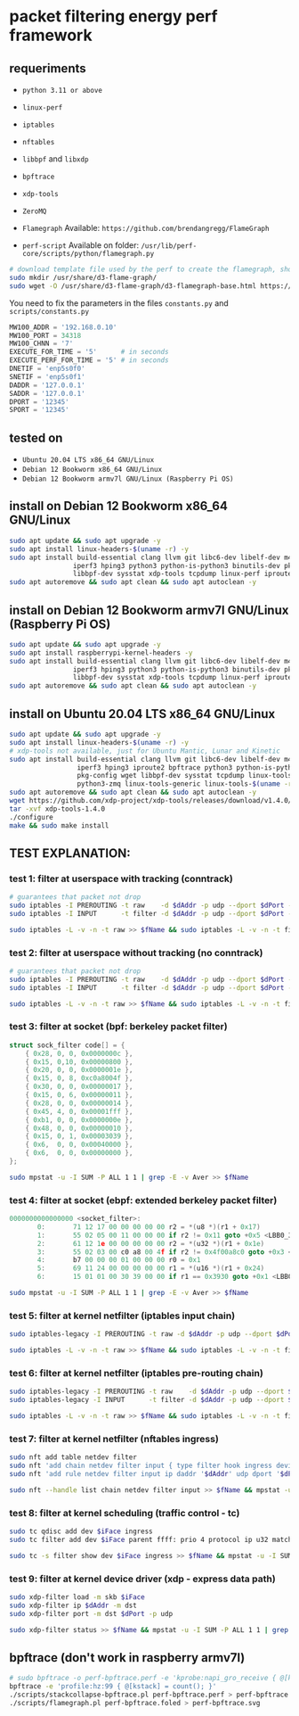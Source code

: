 # packet filtering energy perf framework

## requeriments
- `python 3.11 or above`
- `linux-perf`
- `iptables`
- `nftables`
- `libbpf` and `libxdp`
- `bpftrace`
- `xdp-tools`
- `ZeroMQ`

- `Flamegraph` Available: `https://github.com/brendangregg/FlameGraph`
- `perf-script` Available on folder: `/usr/lib/perf-core/scripts/python/flamegraph.py`

```sh
# download template file used by the perf to create the flamegraph, should exit a deb packet but there is no
sudo mkdir /usr/share/d3-flame-graph/
sudo wget -O /usr/share/d3-flame-graph/d3-flamegraph-base.html https://cdn.jsdelivr.net/npm/d3-flame-graph@4/dist/templates/d3-flamegraph-base.html
```
You need to fix the parameters in the files `constants.py` and `scripts/constants.py`
```py
MW100_ADDR = '192.168.0.10'
MW100_PORT = 34318
MW100_CHNN = '7'
EXECUTE_FOR_TIME = '5'      # in seconds
EXECUTE_PERF_FOR_TIME = '5' # in seconds
DNETIF = 'enp5s0f0'
SNETIF = 'enp5s0f1'
DADDR = '127.0.0.1'
SADDR = '127.0.0.1'
DPORT = '12345'
SPORT = '12345'
```
## tested on
- `Ubuntu 20.04 LTS x86_64 GNU/Linux`
- `Debian 12 Bookworm x86_64 GNU/Linux`
- `Debian 12 Bookworm armv7l GNU/Linux (Raspberry Pi OS)`

## install on Debian 12 Bookworm x86_64 GNU/Linux
```sh
sudo apt update && sudo apt upgrade -y
sudo apt install linux-headers-$(uname -r) -y
sudo apt install build-essential clang llvm git libc6-dev libelf-dev m4 libpcap-dev   \
                iperf3 hping3 python3 python-is-python3 binutils-dev pkg-config wget  \
                libbpf-dev sysstat xdp-tools tcpdump linux-perf iproute2 bpftrace python3-zmq -y
sudo apt autoremove && sudo apt clean && sudo apt autoclean -y
```

## install on Debian 12 Bookworm armv7l GNU/Linux (Raspberry Pi OS)
```sh
sudo apt update && sudo apt upgrade -y
sudo apt install raspberrypi-kernel-headers -y
sudo apt install build-essential clang llvm git libc6-dev libelf-dev m4 libpcap-dev   \
                iperf3 hping3 python3 python-is-python3 binutils-dev pkg-config wget  \
                libbpf-dev sysstat xdp-tools tcpdump linux-perf iproute2 python3-zmq -y
sudo apt autoremove && sudo apt clean && sudo apt autoclean -y
```

## install on Ubuntu 20.04 LTS x86_64 GNU/Linux
```sh
sudo apt update && sudo apt upgrade -y
sudo apt install linux-headers-$(uname -r) -y
# xdp-tools not available, just for Ubuntu Mantic, Lunar and Kinetic
sudo apt install build-essential clang llvm git libc6-dev libelf-dev m4 libpcap-dev      \
                 iperf3 hping3 iproute2 bpftrace python3 python-is-python3 binutils-dev  \
                 pkg-config wget libbpf-dev sysstat tcpdump linux-tools-common           \
                 python3-zmq linux-tools-generic linux-tools-$(uname -r) -y
sudo apt autoremove && sudo apt clean && sudo apt autoclean -y
wget https://github.com/xdp-project/xdp-tools/releases/download/v1.4.0/xdp-tools-1.4.0.tar.gz
tar -xvf xdp-tools-1.4.0
./configure
make && sudo make install
```

## TEST EXPLANATION:
### test 1: filter at userspace with tracking (conntrack)
```sh
# guarantees that packet not drop
sudo iptables -I PREROUTING -t raw    -d $dAddr -p udp --dport $dPort -j ACCEPT
sudo iptables -I INPUT      -t filter -d $dAddr -p udp --dport $dPort -j ACCEPT
```
```sh
sudo iptables -L -v -n -t raw >> $fName && sudo iptables -L -v -n -t filter >> $fName && mpstat -u -I SUM -P ALL 1 1 | grep -E -v Aver >> $fName
```
### test 2: filter at userspace without tracking (no conntrack)
```sh
# guarantees that packet not drop
sudo iptables -I PREROUTING -t raw    -d $dAddr -p udp --dport $dPort -j NOTRACK
sudo iptables -I INPUT      -t filter -d $dAddr -p udp --dport $dPort -j ACCEPT
```
```sh
sudo iptables -L -v -n -t raw >> $fName && sudo iptables -L -v -n -t filter >> $fName && mpstat -u -I SUM -P ALL 1 1 | grep -E -v Aver >> $fName
```
### test 3: filter at socket (bpf: berkeley packet filter)
```C
struct sock_filter code[] = {
	{ 0x28, 0, 0, 0x0000000c },
	{ 0x15, 0,10, 0x00000800 },
	{ 0x20, 0, 0, 0x0000001e },
	{ 0x15, 0, 8, 0xc0a8004f },
	{ 0x30, 0, 0, 0x00000017 },
	{ 0x15, 0, 6, 0x00000011 },
	{ 0x28, 0, 0, 0x00000014 },
	{ 0x45, 4, 0, 0x00001fff },
	{ 0xb1, 0, 0, 0x0000000e },
	{ 0x48, 0, 0, 0x00000010 },
	{ 0x15, 0, 1, 0x00003039 },
	{ 0x6,  0, 0, 0x00040000 },
	{ 0x6,  0, 0, 0x00000000 },
};
```
```sh
sudo mpstat -u -I SUM -P ALL 1 1 | grep -E -v Aver >> $fName
```
### test 4: filter at socket (ebpf: extended berkeley packet filter)
```C
0000000000000000 <socket_filter>:
       0:       71 12 17 00 00 00 00 00 r2 = *(u8 *)(r1 + 0x17)
       1:       55 02 05 00 11 00 00 00 if r2 != 0x11 goto +0x5 <LBB0_3>
       2:       61 12 1e 00 00 00 00 00 r2 = *(u32 *)(r1 + 0x1e)
       3:       55 02 03 00 c0 a8 00 4f if r2 != 0x4f00a8c0 goto +0x3 <LBB0_3>
       4:       b7 00 00 00 01 00 00 00 r0 = 0x1
       5:       69 11 24 00 00 00 00 00 r1 = *(u16 *)(r1 + 0x24)
       6:       15 01 01 00 30 39 00 00 if r1 == 0x3930 goto +0x1 <LBB0_4>
```
```sh
sudo mpstat -u -I SUM -P ALL 1 1 | grep -E -v Aver >> $fName
```
### test 5: filter at kernel netfilter (iptables input chain)
```sh
sudo iptables-legacy -I PREROUTING -t raw -d $dAddr -p udp --dport $dPort -j DROP
```
```sh
sudo iptables -L -v -n -t raw >> $fName && sudo iptables -L -v -n -t filter >> $fName && mpstat -u -I SUM -P ALL 1 1 | grep -E -v Aver >> $fName
```
### test 6: filter at kernel netfilter (iptables pre-routing chain)
```sh
sudo iptables-legacy -I PREROUTING -t raw    -d $dAddr -p udp --dport $dPort -j NOTRACK
sudo iptables-legacy -I INPUT      -t filter -d $dAddr -p udp --dport $dPort -j DROP
```
```sh
sudo iptables -L -v -n -t raw >> $fName && sudo iptables -L -v -n -t filter >> $fName && mpstat -u -I SUM -P ALL 1 1 | grep -E -v Aver >> $fName
```
### test 7: filter at kernel netfilter (nftables ingress)
```sh
sudo nft add table netdev filter
sudo nft 'add chain netdev filter input { type filter hook ingress device '$iFace' priority -500 ; policy accept ; }'
sudo nft 'add rule netdev filter input ip daddr '$dAddr' udp dport '$dPort' counter drop'
```
```sh
sudo nft --handle list chain netdev filter input >> $fName && mpstat -u -I SUM -P ALL 1 1 | grep -E -v Aver >> $fName
```
### test 8: filter at kernel scheduling (traffic control - tc)
```sh
sudo tc qdisc add dev $iFace ingress
sudo tc filter add dev $iFace parent ffff: prio 4 protocol ip u32 match ip protocol 17 0xff match ip dport $dPort 0xffff match ip dst $dAddr flowid 1:1 action drop
```
```sh
sudo tc -s filter show dev $iFace ingress >> $fName && mpstat -u -I SUM -P ALL 1 1 | grep -E -v Aver >> $fName
```
### test 9: filter at kernel device driver (xdp - express data path)
```sh
sudo xdp-filter load -m skb $iFace
sudo xdp-filter ip $dAddr -m dst
sudo xdp-filter port -m dst $dPort -p udp
```
```sh
sudo xdp-filter status >> $fName && mpstat -u -I SUM -P ALL 1 1 | grep -E -v Aver >> $fName
```

## bpftrace (don't work in raspberry armv7l)
```sh
# sudo bpftrace -o perf-bpftrace.perf -e 'kprobe:napi_gro_receive { @[kstack] = count(); }'
bpftrace -e 'profile:hz:99 { @[kstack] = count(); }'
./scripts/stackcollapse-bpftrace.pl perf-bpftrace.perf > perf-bpftrace.foled
./scripts/flamegraph.pl perf-bpftrace.foled > perf-bpftrace.svg
```